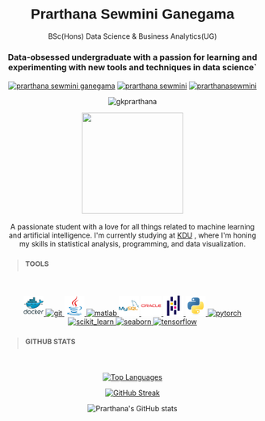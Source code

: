 <div align=center>
<h1 style="font-family: 'Arial'">Prarthana Sewmini Ganegama</h1>
<p>BSc(Hons) Data Science & Business Analytics(UG)</p>


<h3 align="center">Data-obsessed undergraduate with a passion for learning and experimenting with new tools and techniques in data science`</h3>
<p align="center">
<a href="https://linkedin.com/in/prarthana sewmini ganegama" target="blank"><img align="center" src="https://raw.githubusercontent.com/rahuldkjain/github-profile-readme-generator/master/src/images/icons/Social/linked-in-alt.svg" alt="prarthana sewmini ganegama" height="30" width="40" /></a>
<a href="https://fb.com/prarthana sewmini" target="blank"><img align="center" src="https://raw.githubusercontent.com/rahuldkjain/github-profile-readme-generator/master/src/images/icons/Social/facebook.svg" alt="prarthana sewmini" height="30" width="40" /></a>
<a href="https://www.kaggle.com/gkprarthanasewmini" target="blank"><img align="center" src="https://www.kaggle.com/static/images/site-logo.svg" alt="prarthanasewmini" height="30" width="40" /></a>
</p>

<p align="center"> <img src="https://komarev.com/ghpvc/?username=gkprarthana&label=Profile%20views&color=0e75b6&style=flat" alt="gkprarthana" /> </p>

<img src="" width="200" height="200"/>

<p> A passionate student with a love for all things related to machine learning and artificial intelligence. 
 I'm currently studying at <a href="https://www.kdu.ac.lk/" target="_blank">KDU</a> , where I'm honing my skills in statistical analysis, programming, and data visualization.
 </p>
 


<div align=left>

> ### <sup> TOOLS </sup>
<br/>

<p align="center"><a href="https://www.docker.com/" target="_blank" rel="noreferrer"> <img src="https://raw.githubusercontent.com/devicons/devicon/master/icons/docker/docker-original-wordmark.svg" alt="docker" width="40" height="40"/> </a> <a href="https://git-scm.com/" target="_blank" rel="noreferrer"> <img src="https://www.vectorlogo.zone/logos/git-scm/git-scm-icon.svg" alt="git" width="40" height="40"/> </a> </a> <a href="https://www.java.com" target="_blank" rel="noreferrer"> <img src="https://raw.githubusercontent.com/devicons/devicon/master/icons/java/java-original.svg" alt="java" width="40" height="40"/> </a> <a href="https://www.mathworks.com/" target="_blank" rel="noreferrer"> <img src="https://upload.wikimedia.org/wikipedia/commons/2/21/Matlab_Logo.png" alt="matlab" width="40" height="40"/> </a> <a href="https://www.mysql.com/" target="_blank" rel="noreferrer"> <img src="https://raw.githubusercontent.com/devicons/devicon/master/icons/mysql/mysql-original-wordmark.svg" alt="mysql" width="40" height="40"/> </a> <a href="https://www.oracle.com/" target="_blank" rel="noreferrer"> <img src="https://raw.githubusercontent.com/devicons/devicon/master/icons/oracle/oracle-original.svg" alt="oracle" width="40" height="40"/> </a> <a href="https://pandas.pydata.org/" target="_blank" rel="noreferrer"> <img src="https://raw.githubusercontent.com/devicons/devicon/2ae2a900d2f041da66e950e4d48052658d850630/icons/pandas/pandas-original.svg" alt="pandas" width="40" height="40"/> </a> <a href="https://www.python.org" target="_blank" rel="noreferrer"> <img src="https://raw.githubusercontent.com/devicons/devicon/master/icons/python/python-original.svg" alt="python" width="40" height="40"/> </a> <a href="https://pytorch.org/" target="_blank" rel="noreferrer"> <img src="https://www.vectorlogo.zone/logos/pytorch/pytorch-icon.svg" alt="pytorch" width="40" height="40"/> </a> <a href="https://scikit-learn.org/" target="_blank" rel="noreferrer"> <img src="https://upload.wikimedia.org/wikipedia/commons/0/05/Scikit_learn_logo_small.svg" alt="scikit_learn" width="40" height="40"/> </a> <a href="https://seaborn.pydata.org/" target="_blank" rel="noreferrer"> <img src="https://seaborn.pydata.org/_images/logo-mark-lightbg.svg" alt="seaborn" width="40" height="40"/> </a> <a href="https://www.tensorflow.org" target="_blank" rel="noreferrer"> <img src="https://www.vectorlogo.zone/logos/tensorflow/tensorflow-icon.svg" alt="tensorflow" width="40" height="40"/> </a> </p>
</div>

<div align=left>

> ### <sup> GITHUB STATS </sup>
<br/>
</div>

[![Top Languages](https://github-readme-stats.vercel.app/api/top-langs/?username=gkprarthana&layout=compact&theme=transparent)](https://github.com/gkpsewmini/github-readme-stats)

[![GitHub Streak](https://streak-stats.demolab.com/?user=gkprarthana&theme=transparent)](https://git.io/streak-stats)

![Prarthana's GitHub stats](https://github-readme-stats.vercel.app/api?username=GKPrarthana&show_icons=true&bg_color=00000000)

</div>

